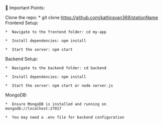 🔑 Important Points:


Clone the repo:
     *  git clone https://github.com/kathiravan369/stationName
Frontend Setup:

    *  Navigate to the frontend folder: cd my-app

    *  Install dependencies: npm install

    *  Start the server: npm start

Backend Setup:

    *  Navigate to the backend folder: cd backend

    *  Install dependencies: npm install

    *  Start the server: npm start or node server.js

MongoDB:

    *  Ensure MongoDB is installed and running on mongodb://localhost:27017

    *  You may need a .env file for backend configuration
